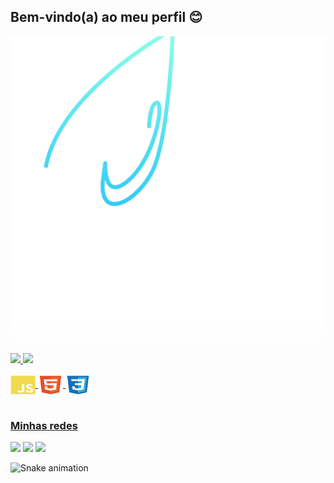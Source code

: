 ## Bem-vindo(a) ao meu perfil 😊

 <div>
  <picture>
      <source align="center" media="(prefers-color-scheme: dark)" srcset="https://raw.githubusercontent.com/danielsrbueno/danielsrbueno/refs/heads/main/dan-signed.svg">
      <img alt="Daniel Bueno" src="https://raw.githubusercontent.com/danielsrbueno/danielsrbueno/refs/heads/main/dan-signed.svg">
    </picture>
   <a href="https://github.com/danielsrbueno">
   <img height="180em" src="https://github-readme-stats.vercel.app/api?username=danielsrbueno&show_icons=true&theme=onedark&include_all_commits=true&count_private=true"/>
   <img height="180em" src="https://github-readme-stats.vercel.app/api/top-langs/?username=danielsrbueno&layout=compact&langs_count=6&theme=onedark"/>

</div>
<div style="display: inline_block"><br>
  <img align="center" alt="Js" height="30" width="40" src="https://raw.githubusercontent.com/devicons/devicon/master/icons/javascript/javascript-plain.svg">
  <img align="center" alt="HTML" height="30" width="40" src="https://raw.githubusercontent.com/devicons/devicon/master/icons/html5/html5-original.svg">
  <img align="center" alt="CSS" height="30" width="40" src="https://raw.githubusercontent.com/devicons/devicon/master/icons/css3/css3-original.svg">
</div>
 
 <br>
 
  ### Minhas redes
 
<div> 
  <a href="https://www.youtube.com/c/DREAM247" target="_blank"><img src="https://img.shields.io/badge/YouTube-FF0000?style=for-the-badge&logo=youtube&logoColor=white" target="_blank"></a>
  <a href="https://instagram.com/danx.srb" target="_blank"><img src="https://img.shields.io/badge/-Instagram-%23E4405F?style=for-the-badge&logo=instagram&logoColor=white" target="_blank"></a>
  <a href = "mailto:danielsrbueno@gmail.com"><img src="https://img.shields.io/badge/-Gmail-%23333?style=for-the-badge&logo=gmail&logoColor=white" target="_blank"></a>
 
  ![Snake animation](https://github.com/danielsrbueno/danielsrbueno/blob/output/github-contribution-grid-snake.svg)

</div>
